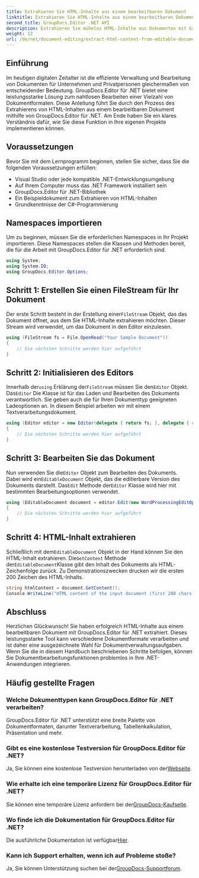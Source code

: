 ```yaml
---
title: Extrahieren Sie HTML-Inhalte aus einem bearbeitbaren Dokument
linktitle: Extrahieren Sie HTML-Inhalte aus einem bearbeitbaren Dokument
second_title: GroupDocs.Editor .NET API
description: Extrahieren Sie mühelos HTML-Inhalte aus Dokumenten mit GroupDocs.Editor für .NET. Folgen Sie unserer ausführlichen Anleitung für nahtlose Integration und Dokumentenverwaltung.
weight: 12
url: /de/net/document-editing/extract-html-content-from-editable-document/
---
```

## Einführung
Im heutigen digitalen Zeitalter ist die effiziente Verwaltung und Bearbeitung von Dokumenten für Unternehmen und Privatpersonen gleichermaßen von entscheidender Bedeutung. GroupDocs.Editor für .NET bietet eine leistungsstarke Lösung zum nahtlosen Bearbeiten einer Vielzahl von Dokumentformaten. Diese Anleitung führt Sie durch den Prozess des Extrahierens von HTML-Inhalten aus einem bearbeitbaren Dokument mithilfe von GroupDocs.Editor für .NET. Am Ende haben Sie ein klares Verständnis dafür, wie Sie diese Funktion in Ihre eigenen Projekte implementieren können.
## Voraussetzungen
Bevor Sie mit dem Lernprogramm beginnen, stellen Sie sicher, dass Sie die folgenden Voraussetzungen erfüllen:
- Visual Studio oder jede kompatible .NET-Entwicklungsumgebung
- Auf Ihrem Computer muss das .NET Framework installiert sein
- GroupDocs.Editor für .NET-Bibliothek
- Ein Beispieldokument zum Extrahieren von HTML-Inhalten
- Grundkenntnisse der C#-Programmierung
## Namespaces importieren
Um zu beginnen, müssen Sie die erforderlichen Namespaces in Ihr Projekt importieren. Diese Namespaces stellen die Klassen und Methoden bereit, die für die Arbeit mit GroupDocs.Editor für .NET erforderlich sind.
```csharp
using System;
using System.IO;
using GroupDocs.Editor.Options;
```
## Schritt 1: Erstellen Sie einen FileStream für Ihr Dokument
Der erste Schritt besteht in der Erstellung einer`FileStream` Objekt, das das Dokument öffnet, aus dem Sie HTML-Inhalte extrahieren möchten. Dieser Stream wird verwendet, um das Dokument in den Editor einzulesen.
```csharp
using (FileStream fs = File.OpenRead("Your Sample Document"))
{
    // Die nächsten Schritte werden hier aufgeführt
}
```
## Schritt 2: Initialisieren des Editors
 Innerhalb der`using` Erklärung der`FileStream` müssen Sie den`Editor` Objekt. Das`Editor` Die Klasse ist für das Laden und Bearbeiten des Dokuments verantwortlich. Sie geben auch die für Ihren Dokumenttyp geeigneten Ladeoptionen an. In diesem Beispiel arbeiten wir mit einem Textverarbeitungsdokument.
```csharp
using (Editor editor = new Editor(delegate { return fs; }, delegate { return new WordProcessingLoadOptions(); }))
{
    // Die nächsten Schritte werden hier aufgeführt
}
```
## Schritt 3: Bearbeiten Sie das Dokument
 Nun verwenden Sie die`Editor` Objekt zum Bearbeiten des Dokuments. Dabei wird ein`EditableDocument` Objekt, das die editierbare Version des Dokuments darstellt. Das`Edit` Methode der`Editor` Klasse wird hier mit bestimmten Bearbeitungsoptionen verwendet.
```csharp
using (EditableDocument document = editor.Edit(new WordProcessingEditOptions()))
{
    // Die nächsten Schritte werden hier aufgeführt
}
```
## Schritt 4: HTML-Inhalt extrahieren
 Schließlich mit dem`EditableDocument` Objekt in der Hand können Sie den HTML-Inhalt extrahieren. Die`GetContent` Methode der`EditableDocument`Klasse gibt den Inhalt des Dokuments als HTML-Zeichenfolge zurück. Zu Demonstrationszwecken drucken wir die ersten 200 Zeichen des HTML-Inhalts.
```csharp
string htmlContent = document.GetContent();
Console.WriteLine("HTML content of the input document (first 200 chars): {0}", htmlContent.Substring(0, 200));
```

## Abschluss
Herzlichen Glückwunsch! Sie haben erfolgreich HTML-Inhalte aus einem bearbeitbaren Dokument mit GroupDocs.Editor für .NET extrahiert. Dieses leistungsstarke Tool kann verschiedene Dokumentformate verarbeiten und ist daher eine ausgezeichnete Wahl für Dokumentverwaltungsaufgaben. Wenn Sie die in diesem Handbuch beschriebenen Schritte befolgen, können Sie Dokumentbearbeitungsfunktionen problemlos in Ihre .NET-Anwendungen integrieren.
## Häufig gestellte Fragen
### Welche Dokumenttypen kann GroupDocs.Editor für .NET verarbeiten?
GroupDocs.Editor für .NET unterstützt eine breite Palette von Dokumentformaten, darunter Textverarbeitung, Tabellenkalkulation, Präsentation und mehr.
### Gibt es eine kostenlose Testversion für GroupDocs.Editor für .NET?
 Ja, Sie können eine kostenlose Testversion herunterladen von der[Webseite](https://releases.groupdocs.com/).
### Wie erhalte ich eine temporäre Lizenz für GroupDocs.Editor für .NET?
 Sie können eine temporäre Lizenz anfordern bei der[GroupDocs-Kaufseite](https://purchase.groupdocs.com/temporary-license/).
### Wo finde ich die Dokumentation für GroupDocs.Editor für .NET?
 Die ausführliche Dokumentation ist verfügbar[Hier](https://tutorials.groupdocs.com/editor/net/).
### Kann ich Support erhalten, wenn ich auf Probleme stoße?
 Ja, Sie können Unterstützung suchen bei der[GroupDocs-Supportforum](https://forum.groupdocs.com/c/editor/20).